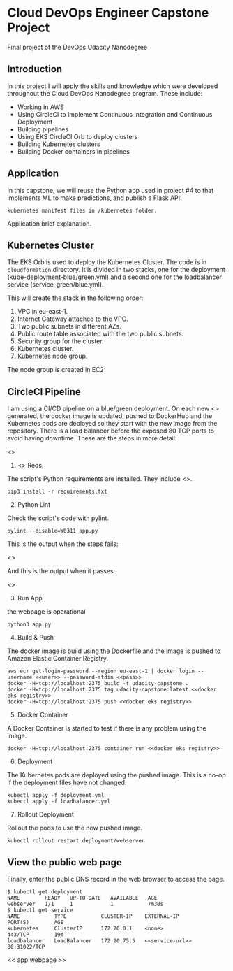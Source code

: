 # Cloud DevOps Engineer Capstone Project

 Final project of the DevOps Udacity Nanodegree

## Introduction

In this project I will apply the skills and knowledge which were developed throughout the Cloud DevOps Nanodegree program. These include:

- Working in AWS
- Using CircleCI to implement Continuous Integration and Continuous Deployment
- Building pipelines
- Using EKS CircleCI Orb to deploy clusters
- Building Kubernetes clusters
- Building Docker containers in pipelines

## Application

In this capstone, we will reuse the Python app used in project #4 to that implements ML to make predictions, and publish a Flask API:

```
kubernetes manifest files in /kubernetes folder. 
```

Application brief explanation.

## Kubernetes Cluster

The EKS Orb is used to deploy the Kubernetes Cluster. The code is in `cloudformation` directory. It is divided in two stacks, one for the deployment (kube-deployment-blue/green.yml) and a second one for the loadbalancer service (service-green/blue.yml).

This will create the stack in the following order:

1. VPC in eu-east-1.
2. Internet Gateway attached to the VPC.
3. Two public subnets in different AZs.
4. Public route table associated with the two public subnets.
5. Security group for the cluster.
6. Kubernetes cluster.
7. Kubernetes node group.

The node group is created in EC2:


## CircleCI Pipeline

I am using a CI/CD pipeline on a blue/green deployment. On each new <<app>> generated, the docker image is updated, pushed to DockerHub and the Kubernetes pods are deployed so they start with the new image from the repository. There is a load balancer before the exposed 80 TCP ports to avoid having downtime. These are the steps in more detail:

<<pic here>>

1. <<app>> Reqs.

The script's Python requirements are installed. They include <<reqs>>.

```
pip3 install -r requirements.txt
```

2. Python Lint

Check the script's code with pylint. 

```
pylint --disable=W0311 app.py
```

This is the output when the steps fails:

<<failed lint pic>>

And this is the output when it passes:

<<success lint pic>>
  
3. Run App

the webpage is operational

```
python3 app.py
```

4. Build & Push

The docker image is build using the Dockerfile and the image is pushed to Amazon Elastic Container Registry.

```
aws ecr get-login-password --region eu-east-1 | docker login --username <<user>> --password-stdin <<pass>>
docker -H=tcp://localhost:2375 build -t udacity-capstone .
docker -H=tcp://localhost:2375 tag udacity-capstone:latest <<docker eks registry>>
docker -H=tcp://localhost:2375 push <<docker eks registry>>
```

5. Docker Container

A Docker Container is started to test if there is any problem using the image.

```
docker -H=tcp://localhost:2375 container run <<docker eks registry>>
```

6. Deployment

The Kubernetes pods are deployed using the pushed image. This is a no-op if the deployment files have not changed.

```
kubectl apply -f deployment.yml
kubectl apply -f loadbalancer.yml
```

7. Rollout Deployment

Rollout the pods to use the new pushed image.

```
kubectl rollout restart deployment/webserver
```

## View the public web page

Finally, enter the public DNS record in the web browser to access the page.

```
$ kubectl get deployment
NAME        READY   UP-TO-DATE   AVAILABLE   AGE
webserver   1/1     1            1           7m30s
$ kubectl get service
NAME           TYPE           CLUSTER-IP    EXTERNAL-IP                                                              PORT(S)        AGE
kubernetes     ClusterIP      172.20.0.1    <none>                                                                   443/TCP        19m
loadbalancer   LoadBalancer   172.20.75.5   <<service-url>>   80:31022/TCP   
```

<< app webpage >>
